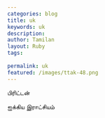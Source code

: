 ```yaml
---
categories: blog
title: uk
keywords: uk
description: 
author: Tamilan
layout: Ruby
tags: 
 
permalink: uk
featured: /images/ttak-48.png
---
```

  
பிரிட்டன்  
  
ஐக்கிய இராட்சியம்